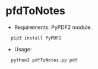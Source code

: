 # pfdToNotes
- Requirements: PyPDF2 module.
```python
  pip3 install PyPDF2
```
- Usage:
```python
  python3 pdfToNotes.py pdf
